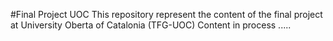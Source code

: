 #Final Project UOC
This repository represent the content of the final project at University Oberta of Catalonia (TFG-UOC)
Content in process
.....
